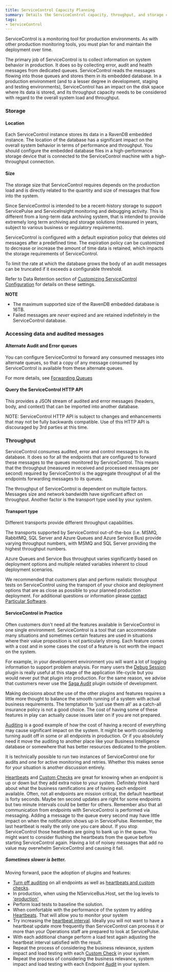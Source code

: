 ```yaml
---
title: ServiceControl Capacity Planning
summary: Details the ServiceControl capacity, throughput, and storage considerations to plan and support production environments
tags:
- ServiceControl
---
```


ServiceControl is a monitoring tool for production environments. As with other production monitoring tools, you must plan for and maintain the deployment over time.

The primary job of ServiceControl is to collect information on system behavior in production. It does so by collecting error, audit and health messages from dedicated queues. ServiceControl reads the messages flowing into those queues and stores them in its embedded database. In a production environment (and to a lesser degree in development, staging and testing environments), ServiceControl has an impact on the disk space where its data is stored, and its throughput capacity needs to be considered with regard to the overall system load and throughput.

### Storage

#### Location

Each ServiceControl instance stores its data in a RavenDB embedded instance. The location of the database has a significant impact on the overall system behavior in terms of performance and throughput. You should configure the embedded database files in a high-performance storage device that is connected to the ServiceControl machine with a high-throughput connection.

#### Size

The storage size that ServiceControl requires depends on the production load and is directly related to the quantity and size of messages that flow into the system.

Since ServiceControl is intended to be a recent-history storage to support ServicePulse and ServiceInsight monitoring and debugging activity. This is different from a long-term data archiving system, that is intended to provide extremely long term archiving and storage solutions (measured in years, subject to various business or regulatory requirements).

ServiceControl is configured with a default expiration policy that deletes old messages after a predefined time. The expiration policy can be customized to decrease or increase the amount of time data is retained, which impacts the storage requirements of ServiceControl.

To limit the rate at which the database grows the body of an audit messages can be truncated if it exceeds a configurable threshold.

Refer to Data Retention section of [Customizing ServiceControl Configuration](creating-config-file.md) for details on these settings.


**NOTE**

* The maximum supported size of the RavenDB embedded database is 16TB.
* Failed messages are *never* expired and are retained indefinitely in the ServiceControl database.

### Accessing data and audited messages

#### Alternate Audit and Error queues

You can configure ServiceControl to forward any consumed messages into alternate queues, so that a copy of any message consumed by ServiceControl is available from these alternate queues.

For more details, see [Forwarding Queues](errorlog-auditlog-behavior.md)

#### Query the ServiceControl HTTP API

This provides a JSON stream of audited and error messages (headers, body, and context) that can be imported into another database.

NOTE: ServiceControl HTTP API is subject to changes and enhancements that may not be fully backwards compatible. Use of this HTTP API is discouraged by 3rd parties at this time.

### Throughput

ServiceControl consumes audited, error and control messages in its database. It does so for all the endpoints that are configured to forward these messages to the queues monitored by ServiceControl. This means that the throughput (measured in received and processed messages per second) required by ServiceControl is the aggregate throughput of all the endpoints forwarding messages to its queues.

The throughput of ServiceControl is dependent on multiple factors. Messages size and network bandwidth have significant affect on throughput. Another factor is the transport type used by your system.

#### Transport type

Different transports provide different throughput capabilities.

The transports supported by ServiceControl out-of-the-box (i.e. MSMQ, RabbitMQ, SQL Server and Azure Queues and Azure Service Bus) provide varying throughput numbers, with MSMQ and SQL Server providing the highest throughput numbers.

Azure Queues and Service Bus throughput varies significantly based on deployment options and multiple related variables inherent to cloud deployment scenarios.

We recommended that customers plan and perform realistic throughput tests on ServiceControl using the transport of your choice and deployment options that are as close as possible to your planned production deployment. For additional questions or information please [contact Particular Software](http://particular.net/contactus).

#### ServiceControl in Practice

Often customers don't need all the features available in ServiceControl in one single environment. ServiceControl is a tool that can accommodate many situations and sometimes certain features are used in situations where their value proposition is not particularly strong. Each feature comes with a cost and in some cases the cost of a feature is not worth the impact on the system.

For example, in your development environment you will want a lot of logging information to support problem analysis. For many users the [Debug Session](/servicecontrol/plugins/debug-session.md) plugin is really useful at this stage of the application life-cycle but you would never put that plugin into production. For the same reason, we advise that customers never use the [Saga Audit](/servicecontrol/plugins/saga-audit.md) plugin outside of development.

Making decisions about the use of the other plugins and features requires a little more thought to balance the smooth running of a system with actual business requirements. The temptation to 'just use them all' as a catch-all insurance policy is not a good choice. The cost of having some of these features in play can actually cause issues later on if you are not prepared.

[Auditing](/nservicebus/operations/auditing.md) is a good example of how the cost of having a record of everything may cause significant impact on the system. It might be worth considering turning audit off in some or all endpoints in production. Or if you absolutely need it move the auditing to another place like your Business Intelligence database or somewhere that has better resources dedicated to the problem.

It is technically possible to run two instances of ServiceControl one for audits and one for active monitoring and retries. Whether this makes sense for your situation is another discussion entirely.

[Heartbeats](/servicepulse/intro-endpoints-heartbeats.md) and [Custom Checks](/servicepulse/intro-endpoints-custom-checks.md) are great for knowing when an endpoint is up or down but they add extra noise to your system. Definitely think hard about what the business ramifications are of having each endpoint available. Often, not all endpoints are mission critical, the default heartbeat is forty seconds. Maybe ten second updates are right for some endpoints but two minute intervals could be better for others. Remember also that all communication from endpoints with ServiceControl is performed via messaging. Adding a message to the queue every second may have little impact on when the notification shows up in ServicePulse. Remember, the last heartbeat is really the only one you care about. If you stop ServiceControl those heartbeats are going to bank up in the queue. You might want to consider flushing the heartbeats from the queue before starting ServiceControl again. Having a lot of noisey messages that add no value may overwhelm ServiceControl and causing it fail.

##### Sometimes slower is better.

Moving forward, pace the adoption of plugins and features:

- [Turn off auditing](http://docs.particular.net/nservicebus/operations/auditing#turning-off-auditing) on all endpoints as well as [heartbeats and custom checks](http://docs.particular.net/servicepulse/how-to-configure-endpoints-for-monitoring).
- In production, when using the NServiceBus.Host, set the log levels to ['production'](/nservicebus/hosting/nservicebus-host/profiles.md#logging-behaviors)
- Perform load tests to baseline the solution.
- When comfortable with the performance of the system try adding [Heartbeats](http://docs.particular.net/servicepulse/intro-endpoints-heartbeats). That will allow you to monitor your system
- Try increasing the [heartbeat interval](http://docs.particular.net/servicecontrol/plugins/heartbeat#configuration-heartbeat-interval). Ideally you will not want to have a heartbeat update more frequently than ServiceControl can process it or more than your Operations staff are prepared to look at ServicePulse.
- With each additional change perform a load test again adjusting the heartbeat interval satisfied with the result.
- Repeat the process of considering the business relevance, system impact and load testing with each [Custom Check](http://docs.particular.net/servicecontrol/plugins/custom-checks) in your system.
- Repeat the process of considering the business relevance, system impact and load testing with each Endpoint [Audit](http://docs.particular.net/nservicebus/operations/auditing) in your system.
